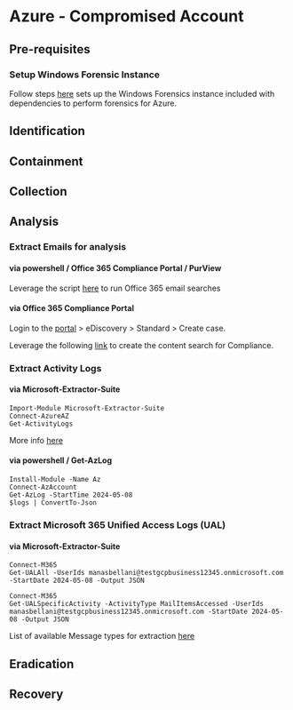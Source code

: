 # Azure - Compromised Account

## Pre-requisites

### Setup Windows Forensic Instance

Follow steps [here](win_compromised_host#windows) sets up the Windows Forensics instance included with dependencies to perform forensics for Azure.

## Identification

## Containment

## Collection

## Analysis

### Extract Emails for analysis

#### via powershell / Office 365 Compliance Portal / PurView

Leverage the script [here](Invoke-ComplianceSearch.ps1) to run Office 365 email searches

#### via Office 365 Compliance Portal 

Login to the [portal](https://compliance.microsoft.com/) > eDiscovery > Standard > Create case.

Leverage the following [link](https://learn.microsoft.com/en-us/purview/ediscovery-keyword-queries-and-search-conditions) to create the content search for Compliance.

### Extract Activity Logs

#### via Microsoft-Extractor-Suite

```
Import-Module Microsoft-Extractor-Suite
Connect-AzureAZ
Get-ActivityLogs
```
More info [here](https://microsoft-365-extractor-suite.readthedocs.io/en/latest/functionality/AzureActivityLogs.html#usage)

#### via powershell / Get-AzLog

```
Install-Module -Name Az
Connect-AzAccount
Get-AzLog -StartTime 2024-05-08
$logs | ConvertTo-Json
```

### Extract Microsoft 365 Unified Access Logs (UAL)

#### via Microsoft-Extractor-Suite

```
Connect-M365
Get-UALAll -UserIds manasbellani@testgcpbusiness12345.onmicrosoft.com -StartDate 2024-05-08 -Output JSON
```

```
Connect-M365
Get-UALSpecificActivity -ActivityType MailItemsAccessed -UserIds manasbellani@testgcpbusiness12345.onmicrosoft.com -StartDate 2024-05-08 -Output JSON
```

List of available Message types for extraction [here](https://microsoft-365-extractor-suite.readthedocs.io/en/latest/functionality/UnifiedAuditLog.html)

## Eradication

## Recovery
